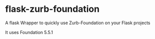 # flask-zurb-foundation
A flask Wrapper to quickly use Zurb-Foundation on your Flask projects

It uses Foundation 5.5.1
